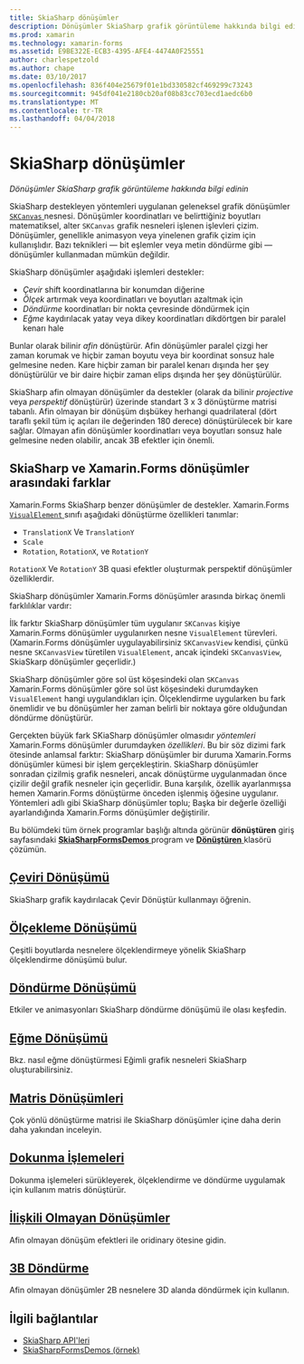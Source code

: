 ```yaml
---
title: SkiaSharp dönüşümler
description: Dönüşümler SkiaSharp grafik görüntüleme hakkında bilgi edinin
ms.prod: xamarin
ms.technology: xamarin-forms
ms.assetid: E9BE322E-ECB3-4395-AFE4-4474A0F25551
author: charlespetzold
ms.author: chape
ms.date: 03/10/2017
ms.openlocfilehash: 836f404e25679f01e1bd330582cf469299c73243
ms.sourcegitcommit: 945df041e2180cb20af08b83cc703ecd1aedc6b0
ms.translationtype: MT
ms.contentlocale: tr-TR
ms.lasthandoff: 04/04/2018
---
```

# <a name="skiasharp-transforms"></a>SkiaSharp dönüşümler

_Dönüşümler SkiaSharp grafik görüntüleme hakkında bilgi edinin_

SkiaSharp destekleyen yöntemleri uygulanan geleneksel grafik dönüşümler [ `SKCanvas` ](https://developer.xamarin.com/api/type/SkiaSharp.SKCanvas/) nesnesi. Dönüşümler koordinatları ve belirttiğiniz boyutları matematiksel, alter `SKCanvas` grafik nesneleri işlenen işlevleri çizim. Dönüşümler, genellikle animasyon veya yinelenen grafik çizim için kullanışlıdır. Bazı teknikleri &mdash; bit eşlemler veya metin döndürme gibi &mdash; dönüşümler kullanmadan mümkün değildir.

SkiaSharp dönüşümler aşağıdaki işlemleri destekler:

- *Çevir* shift koordinatlarına bir konumdan diğerine
- *Ölçek* artırmak veya koordinatları ve boyutları azaltmak için
- *Döndürme* koordinatları bir nokta çevresinde döndürmek için
- *Eğme* kaydırılacak yatay veya dikey koordinatları dikdörtgen bir paralel kenarı hale

Bunlar olarak bilinir *afin* dönüştürür. Afin dönüşümler paralel çizgi her zaman korumak ve hiçbir zaman boyutu veya bir koordinat sonsuz hale gelmesine neden. Kare hiçbir zaman bir paralel kenarı dışında her şey dönüştürülür ve bir daire hiçbir zaman elips dışında her şey dönüştürülür.

SkiaSharp afin olmayan dönüşümler da destekler (olarak da bilinir *projective* veya *perspektif* dönüştürür) üzerinde standart 3 x 3 dönüştürme matrisi tabanlı. Afin olmayan bir dönüşüm dışbükey herhangi quadrilateral (dört taraflı şekil tüm iç açıları ile değerinden 180 derece) dönüştürülecek bir kare sağlar. Olmayan afin dönüşümler koordinatları veya boyutları sonsuz hale gelmesine neden olabilir, ancak 3B efektler için önemli.

## <a name="differences-between-skiasharp-and-xamarinforms-transforms"></a>SkiaSharp ve Xamarin.Forms dönüşümler arasındaki farklar

Xamarin.Forms SkiaSharp benzer dönüşümler de destekler. Xamarin.Forms [ `VisualElement` ](https://developer.xamarin.com/api/type/Xamarin.Forms.VisualElement/) sınıfı aşağıdaki dönüştürme özellikleri tanımlar:

- `TranslationX` Ve `TranslationY`
- `Scale`
- `Rotation`, `RotationX`, ve `RotationY`

`RotationX` Ve `RotationY` 3B quasi efektler oluşturmak perspektif dönüşümler özelliklerdir.

SkiaSharp dönüşümler Xamarin.Forms dönüşümler arasında birkaç önemli farklılıklar vardır:

İlk farktır SkiaSharp dönüşümler tüm uygulanır `SKCanvas` kişiye Xamarin.Forms dönüşümler uygulanırken nesne `VisualElement` türevleri. (Xamarin.Forms dönüşümler uygulayabilirsiniz `SKCanvasView` kendisi, çünkü nesne `SKCanvasView` türetilen `VisualElement`, ancak içindeki `SKCanvasView`, SkiaSkarp dönüşümler geçerlidir.)

SkiaSharp dönüşümler göre sol üst köşesindeki olan `SKCanvas` Xamarin.Forms dönüşümler göre sol üst köşesindeki durumdayken `VisualElement` hangi uygulandıkları için. Ölçeklendirme uygularken bu fark önemlidir ve bu dönüşümler her zaman belirli bir noktaya göre olduğundan döndürme dönüştürür.

Gerçekten büyük fark SKiaSharp dönüşümler olmasıdır *yöntemleri* Xamarin.Forms dönüşümler durumdayken *özellikleri*. Bu bir söz dizimi fark ötesinde anlamsal farktır: SkiaSharp dönüşümler bir duruma Xamarin.Forms dönüşümler kümesi bir işlem gerçekleştirin. SkiaSharp dönüşümler sonradan çizilmiş grafik nesneleri, ancak dönüştürme uygulanmadan önce çizilir değil grafik nesneler için geçerlidir. Buna karşılık, özellik ayarlanmışsa hemen Xamarin.Forms dönüştürme önceden işlenmiş öğesine uygulanır. Yöntemleri adlı gibi SkiaSharp dönüşümler toplu; Başka bir değerle özelliği ayarlandığında Xamarin.Forms dönüşümler değiştirilir.

Bu bölümdeki tüm örnek programlar başlığı altında görünür **dönüştüren** giriş sayfasındaki [ **SkiaSharpFormsDemos** ](https://developer.xamarin.com/samples/xamarin-forms/SkiaSharpForms/Demos/) program ve [ **Dönüştüren** ](https://github.com/xamarin/xamarin-forms-samples/tree/master/SkiaSharpForms/SkiaSharpFormsDemos/SkiaSharpFormsDemos/SkiaSharpFormsDemos/Transforms) klasörü çözümün.

## <a name="the-translate-transformtranslatemd"></a>[Çeviri Dönüşümü](translate.md)

SkiaSharp grafik kaydırılacak Çevir Dönüştür kullanmayı öğrenin.

## <a name="the-scale-transformscalemd"></a>[Ölçekleme Dönüşümü](scale.md)

Çeşitli boyutlarda nesnelere ölçeklendirmeye yönelik SkiaSharp ölçeklendirme dönüşümü bulur.

## <a name="the-rotate-transformrotatemd"></a>[Döndürme Dönüşümü](rotate.md)

Etkiler ve animasyonları SkiaSharp döndürme dönüşümü ile olası keşfedin.

## <a name="the-skew-transformskewmd"></a>[Eğme Dönüşümü](skew.md)

Bkz. nasıl eğme dönüştürmesi Eğimli grafik nesneleri SkiaSharp oluşturabilirsiniz.

## <a name="matrix-transformsmatrixmd"></a>[Matris Dönüşümleri](matrix.md)

Çok yönlü dönüştürme matrisi ile SkiaSharp dönüşümler içine daha derin daha yakından inceleyin.

## <a name="touch-manipulationstouchmd"></a>[Dokunma İşlemeleri](touch.md)

Dokunma işlemeleri sürükleyerek, ölçeklendirme ve döndürme uygulamak için kullanım matris dönüştürür.

## <a name="non-affine-transformsnon-affinemd"></a>[İlişkili Olmayan Dönüşümler](non-affine.md)

Afin olmayan dönüşüm efektleri ile oridinary ötesine gidin.

## <a name="3d-rotation3d-rotationmd"></a>[3B Döndürme](3d-rotation.md)

Afin olmayan dönüşümler 2B nesnelere 3D alanda döndürmek için kullanın.


## <a name="related-links"></a>İlgili bağlantılar

- [SkiaSharp API'leri](https://developer.xamarin.com/api/root/SkiaSharp/)
- [SkiaSharpFormsDemos (örnek)](https://developer.xamarin.com/samples/xamarin-forms/SkiaSharpForms/Demos/)
